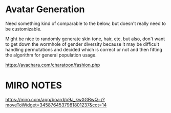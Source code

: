 # Avatar Generation
Need something kind of comparable to the below, but doesn't really need to be customizable.

Might be nice to randomly generate skin tone, hair, etc, but also, don't want to get down the 
wormhole of gender diversity because it may be difficult handling permutations and decided 
which is correct or not and then fitting the algorithm for general population usage. 

https://avachara.com/charatoon/fashion.php

# MIRO NOTES
https://miro.com/app/board/o9J_kwXGBwQ=/?moveToWidget=3458764537981801237&cot=14